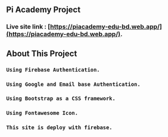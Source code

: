 ## Pi Academy Project

### Live site link : [https://piacademy-edu-bd.web.app/](https://piacademy-edu-bd.web.app/).

## About This Project
### `Using Firebase Authentication.`
### `Using Google and Email base Authentication.`
### `Using Bootstrap as a CSS framework.`
### `Using Fontawesome Icon.`
### `This site is deploy with firebase.`
